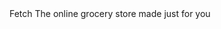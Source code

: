 <!DOCTYPE html>
<html>
 <head>
  Fetch
</head>
<body>
The online grocery store made just for you
</body>

